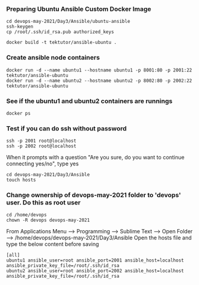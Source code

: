 ### Preparing Ubuntu Ansible Custom Docker Image
```
cd devops-may-2021/Day3/Ansible/ubuntu-ansible
ssh-keygen
cp /root/.ssh/id_rsa.pub authorized_keys

docker build -t tektutor/ansible-ubuntu .
```

### Create ansible node containers
```
docker run -d --name ubuntu1 --hostname ubuntu1 -p 8001:80 -p 2001:22 tektutor/ansible-ubuntu
docker run -d --name ubuntu2 --hostname ubuntu2 -p 8002:80 -p 2002:22 tektutor/ansible-ubuntu
```

### See if the ubuntu1 and ubuntu2 containers are runnings
```
docker ps
```

### Test if you can do ssh without password
```
ssh -p 2001 root@localhost
ssh -p 2002 root@localhost
```
When it prompts with a question "Are you sure, do you want to continue connecting yes/no",  type yes
```
cd devops-may-2021/Day3/Ansible
touch hosts
```

### Change ownership of devops-may-2021 folder to 'devops' user. Do this as root user
```
cd /home/devops
chown -R devops devops-may-2021
```

From Applications Menu --> Programming --> Sublime Text --> Open Folder --> /home/devops/devops-may-2021/Day3/Ansible
Open the hosts file and type the below content before saving
```
[all]
ubuntu1 ansible_user=root ansible_port=2001 ansible_host=localhost ansible_private_key_file=/root/.ssh/id_rsa
ubuntu2 ansible_user=root ansible_port=2002 ansible_host=localhost ansible_private_key_file=/root/.ssh/id_rsa
```

